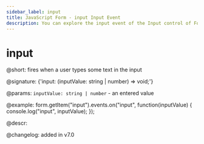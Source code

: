 ```yaml
---
sidebar_label: input
title: JavaScript Form - input Input Event 
description: You can explore the input event of the Input control of Form in the documentation of the DHTMLX JavaScript UI library. Browse developer guides and API reference, try out code examples and live demos, and download a free 30-day evaluation version of DHTMLX Suite 7.
---
```


# input

@short: fires when a user types some text in the input

@signature: {'input: (inputValue: string | number) => void;'} 

@params:
`inputValue: string | number` - an entered value

@example:
form.getItem("input").events.on("input", function(inputValue) {
    console.log("input", inputValue);
});

@descr:

@changelog: added in v7.0
